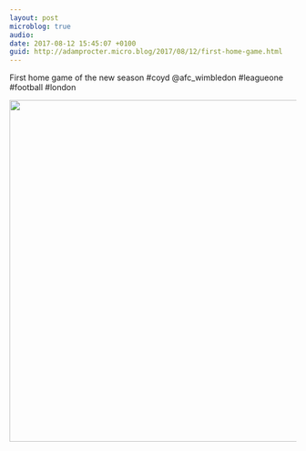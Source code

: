 ```yaml
---
layout: post
microblog: true
audio: 
date: 2017-08-12 15:45:07 +0100
guid: http://adamprocter.micro.blog/2017/08/12/first-home-game.html
---
```

First home game of the new season #coyd @afc_wimbledon #leagueone #football #london

<img src="http://discursive.adamprocter.co.uk/uploads/2017/07619966a1.jpg" width="600" height="600" />
